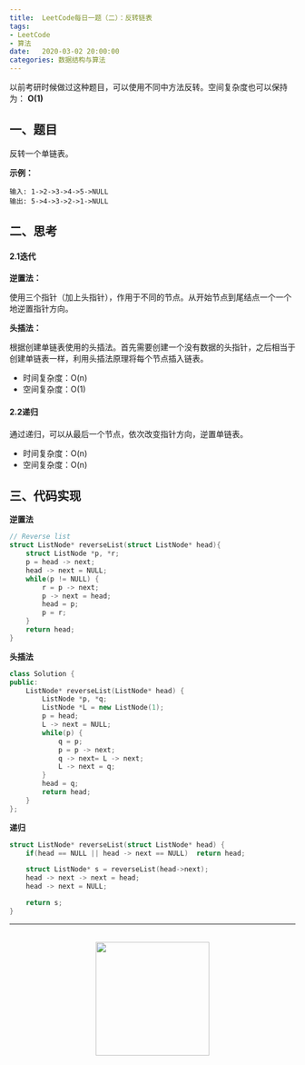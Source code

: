```yaml
---
title:  LeetCode每日一题（二）：反转链表
tags:
- LeetCode
- 算法
date:   2020-03-02 20:00:00
categories: 数据结构与算法
---
```


以前考研时候做过这种题目，可以使用不同中方法反转。空间复杂度也可以保持为： **O(1)**

## 一、题目

反转一个单链表。

**示例：**

```
输入: 1->2->3->4->5->NULL
输出: 5->4->3->2->1->NULL
```

## 二、思考

#### 2.1迭代

**逆置法：**

使用三个指针（加上头指针），作用于不同的节点。从开始节点到尾结点一个一个地逆置指针方向。

**头插法：**

根据创建单链表使用的头插法。首先需要创建一个没有数据的头指针，之后相当于创建单链表一样，利用头插法原理将每个节点插入链表。

* 时间复杂度：O(n)
* 空间复杂度：O(1)

#### 2.2递归

通过递归，可以从最后一个节点，依次改变指针方向，逆置单链表。

* 时间复杂度：O(n)
* 空间复杂度：O(n) 

## 三、代码实现

**逆置法**

```c
// Reverse list
struct ListNode* reverseList(struct ListNode* head){
    struct ListNode *p, *r;
    p = head -> next;
    head -> next = NULL;
    while(p != NULL) {
        r = p -> next;
        p -> next = head;
        head = p;
        p = r;
    }
    return head;
}
```

**头插法**

```c++
class Solution {
public:
    ListNode* reverseList(ListNode* head) {
        ListNode *p, *q;
        ListNode *L = new ListNode(1);  
        p = head;
        L -> next = NULL;
        while(p) {
            q = p;
            p = p -> next;
            q -> next= L -> next;
            L -> next = q;
        }
        head = q;
        return head;
    }
};
```

**递归**

```c
struct ListNode* reverseList(struct ListNode* head) {
    if(head == NULL || head -> next == NULL)  return head;

    struct ListNode* s = reverseList(head->next); 
    head -> next -> next = head; 
    head -> next = NULL;

    return s;
}
```

<div align="center">
    <hr style="height:1px;"/>
    <br>
    <img width="200px" src="https://runcoderhang.github.io/thumbnails/wxgzh-hang.png"></img>
</div>